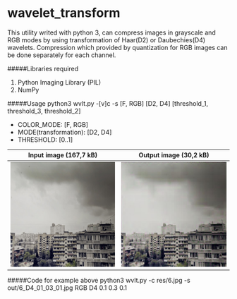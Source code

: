 # wavelet_transform
This utility writed with python 3, can compress images in grayscale and RGB modes by using transformation of Haar(D2) or Daubechies(D4) wavelets. 
Compression which provided by quantization for RGB images can be done separately for each channel.

#####Libraries required
1. Python Imaging Library (PIL)
2. NumPy

#####Usage
    python3 wvlt.py -[v]c <inputfile> -s <outputfile> [F, RGB] [D2, D4] [threshold_1, threshold_3, threshold_2]
    
* COLOR_MODE: [F, RGB]
* MODE(transformation): [D2, D4]
* THRESHOLD: [0..1]

Input image (167,7 kB) | Output image (30,2 kB)
------------ | -------------
![img1](res/6.jpg) | ![img2](out/6_D4_01_03_01.jpg)

#####Code for example above
    python3 wvlt.py -c res/6.jpg -s out/6_D4_01_03_01.jpg RGB D4 0.1 0.3 0.1
